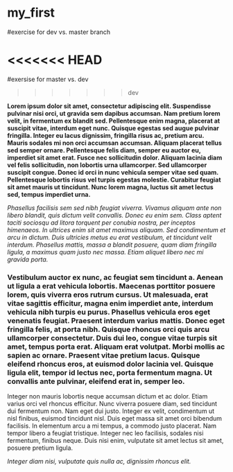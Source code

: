 # my_first

#exercise for dev vs. master branch

<<<<<<< HEAD
=======
#exersise for master vs. dev
>>>>>>> dev

**Lorem ipsum dolor sit amet, consectetur adipiscing elit. Suspendisse pulvinar nisi orci, ut gravida sem dapibus accumsan. Nam pretium lorem velit, in fermentum ex blandit sed. Pellentesque enim magna, placerat at suscipit vitae, interdum eget nunc. Quisque egestas sed augue pulvinar fringilla. Integer eu lacus dignissim, fringilla risus ac, pretium arcu. Mauris sodales mi non orci accumsan accumsan. Aliquam placerat tellus sed semper ornare. Pellentesque felis diam, semper eu auctor eu, imperdiet sit amet erat. Fusce nec sollicitudin dolor. Aliquam lacinia diam vel felis sollicitudin, non lobortis urna ullamcorper. Sed ullamcorper suscipit congue. Donec id orci in nunc vehicula semper vitae sed quam. Pellentesque lobortis risus vel turpis egestas molestie. Curabitur feugiat sit amet mauris ut tincidunt. Nunc lorem magna, luctus sit amet lectus sed, tempus imperdiet urna.**

_Phasellus facilisis sem sed nibh feugiat viverra. Vivamus aliquam ante non libero blandit, quis dictum velit convallis. Donec eu enim sem. Class aptent taciti sociosqu ad litora torquent per conubia nostra, per inceptos himenaeos. In ultrices enim sit amet maximus aliquam. Sed condimentum et arcu in dictum. Duis ultricies metus eu erat vestibulum, et tincidunt velit interdum. Phasellus mattis, massa a blandit posuere, quam diam fringilla ligula, a maximus quam justo nec massa. Etiam aliquet libero nec mi gravida porta._

### Vestibulum auctor ex nunc, ac feugiat sem tincidunt a. Aenean ut ligula a erat vehicula lobortis. Maecenas porttitor posuere lorem, quis viverra eros rutrum cursus. Ut malesuada, erat vitae sagittis efficitur, magna enim imperdiet ante, interdum vehicula nibh turpis eu purus. Phasellus vehicula eros eget venenatis feugiat. Praesent interdum varius mattis. Donec eget fringilla felis, at porta nibh. Quisque rhoncus orci quis arcu ullamcorper consectetur. Duis dui leo, congue vitae turpis sit amet, tempus porta erat. Aliquam erat volutpat. Morbi mollis ac sapien ac ornare. Praesent vitae pretium lacus. Quisque eleifend rhoncus eros, at euismod dolor lacinia vel. Quisque ligula elit, tempor id lectus nec, porta fermentum magna. Ut convallis ante pulvinar, eleifend erat in, semper leo.

Integer non mauris lobortis neque accumsan dictum et ac dolor. Etiam varius orci vel rhoncus efficitur. Nunc viverra posuere diam, sed tincidunt dui fermentum non. Nam eget dui justo. Integer ex velit, condimentum ut nisl finibus, euismod tincidunt nisl. Duis eget massa sit amet orci bibendum facilisis. In elementum arcu a mi tempus, a commodo justo placerat. Nam tempor libero a feugiat tristique. Integer nec leo facilisis, sodales nisi fermentum, finibus neque. Duis nisi enim, vulputate sit amet lectus sit amet, posuere pretium ligula.

_Integer diam nisi, vulputate quis nulla ac, dignissim rhoncus elit._
